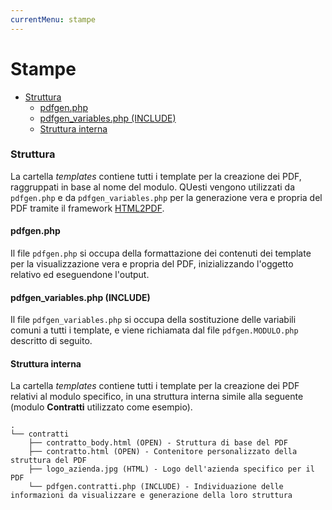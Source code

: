 ```yaml
---
currentMenu: stampe
---
```


# Stampe

<!-- TOC depthFrom:2 depthTo:6 orderedList:false updateOnSave:true withLinks:true -->

- [Struttura](#struttura)
    - [pdfgen.php](#pdfgenphp)
    - [pdfgen_variables.php (INCLUDE)](#pdfgen_variablesphp-include)
    - [Struttura interna](#struttura-interna)

<!-- /TOC -->

### Struttura

La cartella _templates_ contiene tutti i template per la creazione dei PDF, raggruppati in base al nome del modulo. QUesti vengono utilizzati da `pdfgen.php` e da `pdfgen_variables.php` per la generazione vera e propria del PDF tramite il framework [HTML2PDF](https://github.com/spipu/html2pdf).

#### pdfgen.php

Il file `pdfgen.php` si occupa della formattazione dei contenuti dei template per la visualizzazione vera e propria del PDF, inizializzando l'oggetto relativo ed eseguendone l'output.

#### pdfgen_variables.php (INCLUDE)

Il file `pdfgen_variables.php` si occupa della sostituzione delle variabili comuni a tutti i template, e viene richiamata dal file `pdfgen.MODULO.php` descritto di seguito.

#### Struttura interna

La cartella _templates_ contiene tutti i template per la creazione dei PDF relativi al modulo specifico, in una struttura interna simile alla seguente (modulo **Contratti** utilizzato come esempio).

    .
    └── contratti
        ├── contratto_body.html (OPEN) - Struttura di base del PDF
        ├── contratto.html (OPEN) - Contenitore personalizzato della struttura del PDF
        ├── logo_azienda.jpg (HTML) - Logo dell'azienda specifico per il PDF
        └── pdfgen.contratti.php (INCLUDE) - Individuazione delle informazioni da visualizzare e generazione della loro struttura
